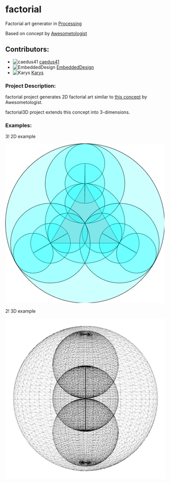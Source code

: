 # factorial
Factorial art generator in [Processing](https://processing.org/)

Based on concept by [Awesometologist](http://awesometologist.deviantart.com/gallery/41641535/Factorial)

## Contributors:

* <img src="https://avatars3.githubusercontent.com/u/8161667?v=3&s=60" href="https://github.com/caedus41" alt="caedus41" width="22" height="22"> [caedus41](https://github.com/caedus41)
* <img src="https://avatars2.githubusercontent.com/u/7968093?v=3&s=60" href="https://github.com/EmbeddedDesign" alt="EmbeddedDesign" width="22" height="22"> [EmbeddedDesign](https://github.com/EmbeddedDesign)
* <img src="https://avatars0.githubusercontent.com/u/7199971?v=3&s=60" href="https://github.com/Karys" alt="Karys" width="22" height="22"> [Karys](https://github.com/Karys)

### Project Description:
factorial project generates 2D factorial art similar to [this concept](http://awesometologist.deviantart.com/gallery/41641535/Factorial) by Awesometologist.

factorial3D project extends this concept into 3-dimensions.

### Examples:

3! 2D example

![3!2D](/examples/3factorial.png)

2! 3D example

![2!3D](/examples/2factorial3D.png)
